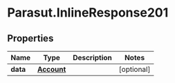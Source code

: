 # Parasut.InlineResponse201

## Properties
Name | Type | Description | Notes
------------ | ------------- | ------------- | -------------
**data** | [**Account**](Account.md) |  | [optional] 


